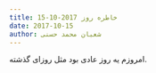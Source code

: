 ```yaml
---
title: خاطره روز 2017-10-15
date: 2017-10-15
author: شعبان محمد حسنی
---
```


امروزم یه روز عادی بود مثل روزای گذشته.